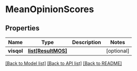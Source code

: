 # MeanOpinionScores

## Properties
Name | Type | Description | Notes
------------ | ------------- | ------------- | -------------
**visqol** | [**list[ResultMOS]**](ResultMOS.md) |  | [optional] 

[[Back to Model list]](../README.md#documentation-for-models) [[Back to API list]](../README.md#documentation-for-api-endpoints) [[Back to README]](../README.md)

